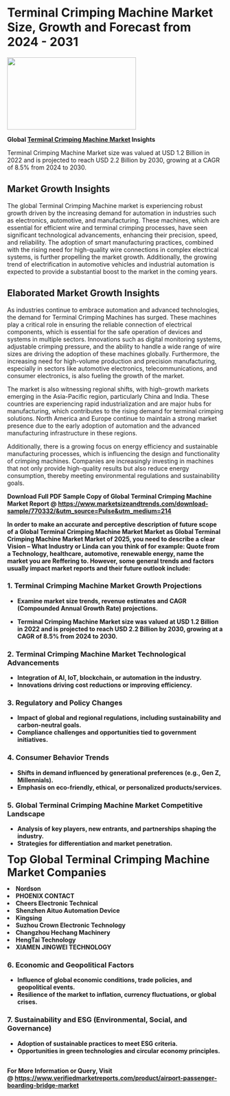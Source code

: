 <H1>Terminal Crimping Machine Market Size, Growth and Forecast from 2024 - 2031</H1><img class="aligncenter size-medium wp-image-584254" src="https://thirdeyenews.in/wp-content/uploads/2024/09/Global-Market-Research-300x168.jpeg" alt="" width="300" height="168" /><p><strong>Global&nbsp;<a href="https://www.marketsizeandtrends.com/download-sample/770332/&amp;utm_source=Pulse&amp;utm_medium=214">Terminal Crimping Machine Market</a> Insights</strong></p><p>Terminal Crimping Machine Market size was valued at USD 1.2 Billion in 2022 and is projected to reach USD 2.2 Billion by 2030, growing at a CAGR of 8.5% from 2024 to 2030.</p><p><h2>Market Growth Insights</h2> <p>The global Terminal Crimping Machine market is experiencing robust growth driven by the increasing demand for automation in industries such as electronics, automotive, and manufacturing. These machines, which are essential for efficient wire and terminal crimping processes, have seen significant technological advancements, enhancing their precision, speed, and reliability. The adoption of smart manufacturing practices, combined with the rising need for high-quality wire connections in complex electrical systems, is further propelling the market growth. Additionally, the growing trend of electrification in automotive vehicles and industrial automation is expected to provide a substantial boost to the market in the coming years.</p> <p><strong></strong></p> <h2>Elaborated Market Growth Insights</h2> <p>As industries continue to embrace automation and advanced technologies, the demand for Terminal Crimping Machines has surged. These machines play a critical role in ensuring the reliable connection of electrical components, which is essential for the safe operation of devices and systems in multiple sectors. Innovations such as digital monitoring systems, adjustable crimping pressure, and the ability to handle a wide range of wire sizes are driving the adoption of these machines globally. Furthermore, the increasing need for high-volume production and precision manufacturing, especially in sectors like automotive electronics, telecommunications, and consumer electronics, is also fueling the growth of the market.</p> <p>The market is also witnessing regional shifts, with high-growth markets emerging in the Asia-Pacific region, particularly China and India. These countries are experiencing rapid industrialization and are major hubs for manufacturing, which contributes to the rising demand for terminal crimping solutions. North America and Europe continue to maintain a strong market presence due to the early adoption of automation and the advanced manufacturing infrastructure in these regions.</p> <p>Additionally, there is a growing focus on energy efficiency and sustainable manufacturing processes, which is influencing the design and functionality of crimping machines. Companies are increasingly investing in machines that not only provide high-quality results but also reduce energy consumption, thereby meeting environmental regulations and sustainability goals.</p> <p><strong></p><p><span class=""><strong>Download Full PDF Sample Copy of Global Terminal Crimping Machine Market Report</strong> @ <a href="https://www.marketsizeandtrends.com/download-sample/770332/&amp;utm_source=Pulse&amp;utm_medium=214" target="_blank">https://www.marketsizeandtrends.com/download-sample/770332/&amp;utm_source=Pulse&amp;utm_medium=214</a></span></p><p>In order to make an accurate and perceptive description of future scope of a Global&nbsp;Terminal Crimping Machine Market Market as Global&nbsp;Terminal Crimping Machine Market Market of 2025, you need to describe a clear Vision &ndash; What Industry or Linda can you think of for example: Quote from a Technology, healthcare, automotive, renewable energy, name the market you are Reffering to. However, some general trends and factors usually impact market reports and their future outlook include:</p><h3>1.&nbsp;<strong>Terminal Crimping Machine Market Growth Projections</strong></h3><ul><li>Examine market size trends, revenue estimates and CAGR (Compounded Annual Growth Rate) projections.</li><li><p>Terminal Crimping Machine Market size was valued at USD 1.2 Billion in 2022 and is projected to reach USD 2.2 Billion by 2030, growing at a CAGR of 8.5% from 2024 to 2030.</p></li></ul><h3>2.&nbsp;<strong>Terminal Crimping Machine Market Technological Advancements</strong></h3><ul><li>Integration of AI, IoT, blockchain, or automation in the industry.</li><li>Innovations driving cost reductions or improving efficiency.</li></ul><h3>3.&nbsp;<strong>Regulatory and Policy Changes</strong></h3><ul><li>Impact of global and regional regulations, including sustainability and carbon-neutral goals.</li><li>Compliance challenges and opportunities tied to government initiatives.</li></ul><h3>4.&nbsp;<strong>Consumer Behavior Trends</strong></h3><ul><li>Shifts in demand influenced by generational preferences (e.g., Gen Z, Millennials).</li><li>Emphasis on eco-friendly, ethical, or personalized products/services.</li></ul><h3>5.&nbsp;<strong>Global Terminal Crimping Machine Market Competitive Landscape</strong></h3><ul><li>Analysis of key players, new entrants, and partnerships shaping the industry.</li><li>Strategies for differentiation and market penetration.</li></ul><p data-pm-slice="1 1 []"><span style="color: inherit; font-family: inherit; font-size: 25px;">Top Global Terminal Crimping Machine Market Companies</span></p><div class="" data-test-id=""><p><li>Nordson</li><li> PHOENIX CONTACT</li><li> Cheers Electronic Technical</li><li> Shenzhen Aituo Automation Device</li><li> Kingsing</li><li> Suzhou Crown Electronic Technology</li><li> Changzhou Hechang Machinery</li><li> HengTai Technology</li><li> XIAMEN JINGWEI TECHNOLOGY</li></p></div><h3>6.&nbsp;<strong>Economic and Geopolitical Factors</strong></h3><ul><li>Influence of global economic conditions, trade policies, and geopolitical events.</li><li>Resilience of the market to inflation, currency fluctuations, or global crises.</li></ul><h3>7.&nbsp;<strong>Sustainability and ESG (Environmental, Social, and Governance)</strong></h3><ul><li>Adoption of sustainable practices to meet ESG criteria.</li><li>Opportunities in green technologies and circular economy principles.</li></ul><h2><strong style="font-size: 14px;">For More Information or Query, Visit @&nbsp;</strong><a style="background-color: #ffffff; font-size: 14px;" href="https://www.marketsizeandtrends.com/report/terminal-crimping-machine-market/" target="_blank">https://www.verifiedmarketreports.com/product/airport-passenger-boarding-bridge-market</a></h2>
